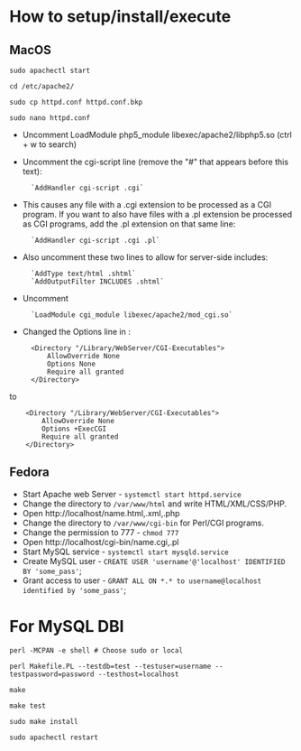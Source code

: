 # How to setup/install/execute
## MacOS

`sudo apachectl start`

`cd /etc/apache2/`

`sudo cp httpd.conf httpd.conf.bkp`

`sudo nano httpd.conf`

* Uncomment LoadModule php5_module libexec/apache2/libphp5.so (ctrl + w to search)
* Uncomment the cgi-script line (remove the "#" that appears before this text):

        `AddHandler cgi-script .cgi`

* This causes any file with a .cgi extension to be processed as a CGI program. If you want to also have files with a .pl extension be processed as CGI programs, add the .pl extension on that same line:

        `AddHandler cgi-script .cgi .pl`
* Also uncomment these two lines to allow for server-side includes:

        `AddType text/html .shtml`
        `AddOutputFilter INCLUDES .shtml`

* Uncomment
        
        `LoadModule cgi_module libexec/apache2/mod_cgi.so`

* Changed the Options line in :

        <Directory "/Library/WebServer/CGI-Executables">
            AllowOverride None
            Options None
            Require all granted
        </Directory>

to

        <Directory "/Library/WebServer/CGI-Executables">
            AllowOverride None
            Options +ExecCGI
            Require all granted
        </Directory>
        
## Fedora
* Start Apache web Server - `systemctl start httpd.service`
* Change the directory to `/var/www/html` and write HTML/XML/CSS/PHP.
* Open http://localhost/name.html,.xml,.php
* Change the directory to `/var/www/cgi-bin` for Perl/CGI programs. 
* Change the permission to 777 - `chmod 777`
* Open http://localhost/cgi-bin/name.cgi,.pl
* Start MySQL service - `systemctl start mysqld.service`
* Create MySQL user - `CREATE USER 'username'@'localhost' IDENTIFIED BY 'some_pass'`;
* Grant access to user - `GRANT ALL ON *.* to username@localhost identified by 'some_pass'`;


# For MySQL DBI
`perl -MCPAN -e shell # Choose sudo or local`

`perl Makefile.PL --testdb=test --testuser=username --testpassword=password --testhost=localhost`

`make`

`make test`

`sudo make install`

`sudo apachectl restart`


